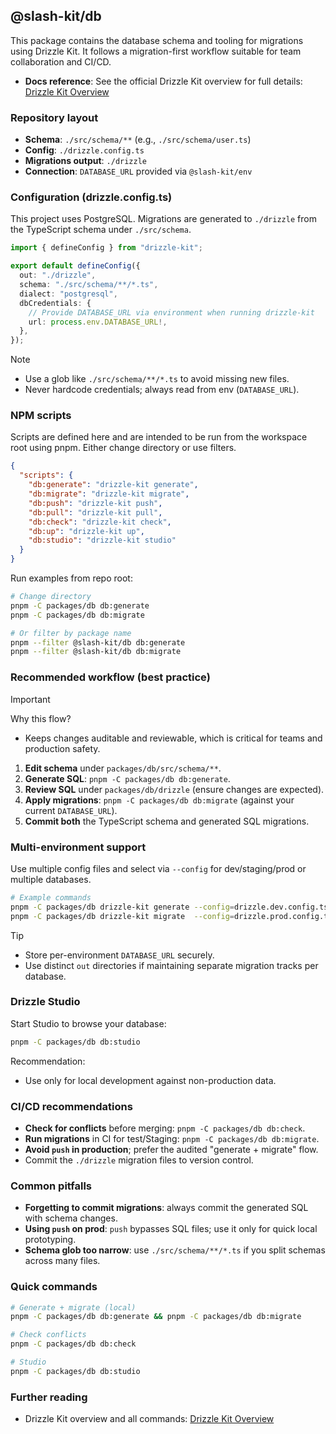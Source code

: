 ## @slash-kit/db

This package contains the database schema and tooling for migrations using Drizzle Kit. It follows a migration-first workflow suitable for team collaboration and CI/CD.

- **Docs reference**: See the official Drizzle Kit overview for full details: [Drizzle Kit Overview](https://orm.drizzle.team/docs/kit-overview)

### Repository layout

- **Schema**: `./src/schema/**` (e.g., `./src/schema/user.ts`)
- **Config**: `./drizzle.config.ts`
- **Migrations output**: `./drizzle`
- **Connection**: `DATABASE_URL` provided via `@slash-kit/env`

### Configuration (drizzle.config.ts)

This project uses PostgreSQL. Migrations are generated to `./drizzle` from the TypeScript schema under `./src/schema`.

```ts
import { defineConfig } from "drizzle-kit";

export default defineConfig({
  out: "./drizzle",
  schema: "./src/schema/**/*.ts",
  dialect: "postgresql",
  dbCredentials: {
    // Provide DATABASE_URL via environment when running drizzle-kit
    url: process.env.DATABASE_URL!,
  },
});
```

> [!NOTE]
> - Use a glob like `./src/schema/**/*.ts` to avoid missing new files.
> - Never hardcode credentials; always read from env (`DATABASE_URL`).

### NPM scripts

Scripts are defined here and are intended to be run from the workspace root using pnpm. Either change directory or use filters.

```json
{
  "scripts": {
    "db:generate": "drizzle-kit generate",
    "db:migrate": "drizzle-kit migrate",
    "db:push": "drizzle-kit push",
    "db:pull": "drizzle-kit pull",
    "db:check": "drizzle-kit check",
    "db:up": "drizzle-kit up",
    "db:studio": "drizzle-kit studio"
  }
}
```

Run examples from repo root:

```bash
# Change directory
pnpm -C packages/db db:generate
pnpm -C packages/db db:migrate

# Or filter by package name
pnpm --filter @slash-kit/db db:generate
pnpm --filter @slash-kit/db db:migrate
```

### Recommended workflow (best practice)

> [!IMPORTANT]
> Why this flow?
> - Keeps changes auditable and reviewable, which is critical for teams and production safety.

1. **Edit schema** under `packages/db/src/schema/**`.
2. **Generate SQL**: `pnpm -C packages/db db:generate`.
3. **Review SQL** under `packages/db/drizzle` (ensure changes are expected). 
4. **Apply migrations**: `pnpm -C packages/db db:migrate` (against your current `DATABASE_URL`).
5. **Commit both** the TypeScript schema and generated SQL migrations.



### Multi-environment support

Use multiple config files and select via `--config` for dev/staging/prod or multiple databases.

```bash
# Example commands
pnpm -C packages/db drizzle-kit generate --config=drizzle.dev.config.ts
pnpm -C packages/db drizzle-kit migrate  --config=drizzle.prod.config.ts
```

> [!TIP]
> - Store per-environment `DATABASE_URL` securely.
> - Use distinct `out` directories if maintaining separate migration tracks per database.

### Drizzle Studio

Start Studio to browse your database:

```bash
pnpm -C packages/db db:studio
```

Recommendation:
- Use only for local development against non-production data.

### CI/CD recommendations

- **Check for conflicts** before merging: `pnpm -C packages/db db:check`.
- **Run migrations** in CI for test/Staging: `pnpm -C packages/db db:migrate`.
- **Avoid `push` in production**; prefer the audited "generate + migrate" flow.
- Commit the `./drizzle` migration files to version control.

### Common pitfalls

- **Forgetting to commit migrations**: always commit the generated SQL with schema changes.
- **Using `push` on prod**: `push` bypasses SQL files; use it only for quick local prototyping.
- **Schema glob too narrow**: use `./src/schema/**/*.ts` if you split schemas across many files.

### Quick commands

```bash
# Generate + migrate (local)
pnpm -C packages/db db:generate && pnpm -C packages/db db:migrate

# Check conflicts
pnpm -C packages/db db:check

# Studio
pnpm -C packages/db db:studio
```

### Further reading

- Drizzle Kit overview and all commands: [Drizzle Kit Overview](https://orm.drizzle.team/docs/kit-overview)

